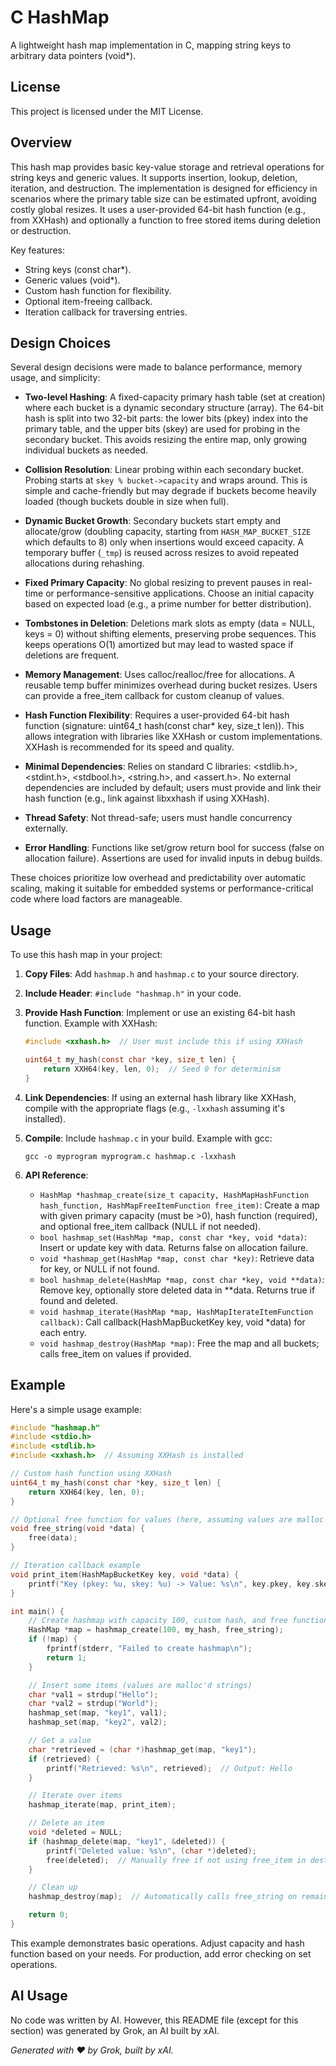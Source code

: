 # C HashMap

A lightweight hash map implementation in C, mapping string keys to arbitrary data pointers (void*).

## License

This project is licensed under the MIT License.

## Overview

This hash map provides basic key-value storage and retrieval operations for string keys and generic values. It supports insertion, lookup, deletion, iteration, and destruction. The implementation is designed for efficiency in scenarios where the primary table size can be estimated upfront, avoiding costly global resizes. It uses a user-provided 64-bit hash function (e.g., from XXHash) and optionally a function to free stored items during deletion or destruction.

Key features:

- String keys (const char*).
- Generic values (void*).
- Custom hash function for flexibility.
- Optional item-freeing callback.
- Iteration callback for traversing entries.

## Design Choices

Several design decisions were made to balance performance, memory usage, and simplicity:

- **Two-level Hashing**: A fixed-capacity primary hash table (set at creation) where each bucket is a dynamic secondary structure (array). The 64-bit hash is split into two 32-bit parts: the lower bits (pkey) index into the primary table, and the upper bits (skey) are used for probing in the secondary bucket. This avoids resizing the entire map, only growing individual buckets as needed.
  
- **Collision Resolution**: Linear probing within each secondary bucket. Probing starts at `skey % bucket->capacity` and wraps around. This is simple and cache-friendly but may degrade if buckets become heavily loaded (though buckets double in size when full).

- **Dynamic Bucket Growth**: Secondary buckets start empty and allocate/grow (doubling capacity, starting from `HASH_MAP_BUCKET_SIZE` which defaults to 8) only when insertions would exceed capacity. A temporary buffer (`_tmp`) is reused across resizes to avoid repeated allocations during rehashing.

- **Fixed Primary Capacity**: No global resizing to prevent pauses in real-time or performance-sensitive applications. Choose an initial capacity based on expected load (e.g., a prime number for better distribution).

- **Tombstones in Deletion**: Deletions mark slots as empty (data = NULL, keys = 0) without shifting elements, preserving probe sequences. This keeps operations O(1) amortized but may lead to wasted space if deletions are frequent.

- **Memory Management**: Uses calloc/realloc/free for allocations. A reusable temp buffer minimizes overhead during bucket resizes. Users can provide a free_item callback for custom cleanup of values.

- **Hash Function Flexibility**: Requires a user-provided 64-bit hash function (signature: uint64_t hash(const char* key, size_t len)). This allows integration with libraries like XXHash or custom implementations. XXHash is recommended for its speed and quality.

- **Minimal Dependencies**: Relies on standard C libraries: <stdlib.h>, <stdint.h>, <stdbool.h>, <string.h>, and <assert.h>. No external dependencies are included by default; users must provide and link their hash function (e.g., link against libxxhash if using XXHash).

- **Thread Safety**: Not thread-safe; users must handle concurrency externally.

- **Error Handling**: Functions like set/grow return bool for success (false on allocation failure). Assertions are used for invalid inputs in debug builds.

These choices prioritize low overhead and predictability over automatic scaling, making it suitable for embedded systems or performance-critical code where load factors are manageable.

## Usage

To use this hash map in your project:

1. **Copy Files**: Add `hashmap.h` and `hashmap.c` to your source directory.

2. **Include Header**: `#include "hashmap.h"` in your code.

3. **Provide Hash Function**: Implement or use an existing 64-bit hash function. Example with XXHash:

   ```c
   #include <xxhash.h>  // User must include this if using XXHash

   uint64_t my_hash(const char *key, size_t len) {
       return XXH64(key, len, 0);  // Seed 0 for determinism
   }
   ```

4. **Link Dependencies**: If using an external hash library like XXHash, compile with the appropriate flags (e.g., `-lxxhash` assuming it's installed).

5. **Compile**: Include `hashmap.c` in your build. Example with gcc:

   ```
   gcc -o myprogram myprogram.c hashmap.c -lxxhash
   ```

6. **API Reference**:
   - `HashMap *hashmap_create(size_t capacity, HashMapHashFunction hash_function, HashMapFreeItemFunction free_item)`: Create a map with given primary capacity (must be >0), hash function (required), and optional free_item callback (NULL if not needed).
   - `bool hashmap_set(HashMap *map, const char *key, void *data)`: Insert or update key with data. Returns false on allocation failure.
   - `void *hashmap_get(HashMap *map, const char *key)`: Retrieve data for key, or NULL if not found.
   - `bool hashmap_delete(HashMap *map, const char *key, void **data)`: Remove key, optionally store deleted data in **data. Returns true if found and deleted.
   - `void hashmap_iterate(HashMap *map, HashMapIterateItemFunction callback)`: Call callback(HashMapBucketKey key, void *data) for each entry.
   - `void hashmap_destroy(HashMap *map)`: Free the map and all buckets; calls free_item on values if provided.

## Example

Here's a simple usage example:

```c
#include "hashmap.h"
#include <stdio.h>
#include <stdlib.h>
#include <xxhash.h>  // Assuming XXHash is installed

// Custom hash function using XXHash
uint64_t my_hash(const char *key, size_t len) {
    return XXH64(key, len, 0);
}

// Optional free function for values (here, assuming values are malloc'd strings)
void free_string(void *data) {
    free(data);
}

// Iteration callback example
void print_item(HashMapBucketKey key, void *data) {
    printf("Key (pkey: %u, skey: %u) -> Value: %s\n", key.pkey, key.skey, (char *)data);
}

int main() {
    // Create hashmap with capacity 100, custom hash, and free function
    HashMap *map = hashmap_create(100, my_hash, free_string);
    if (!map) {
        fprintf(stderr, "Failed to create hashmap\n");
        return 1;
    }

    // Insert some items (values are malloc'd strings)
    char *val1 = strdup("Hello");
    char *val2 = strdup("World");
    hashmap_set(map, "key1", val1);
    hashmap_set(map, "key2", val2);

    // Get a value
    char *retrieved = (char *)hashmap_get(map, "key1");
    if (retrieved) {
        printf("Retrieved: %s\n", retrieved);  // Output: Hello
    }

    // Iterate over items
    hashmap_iterate(map, print_item);

    // Delete an item
    void *deleted = NULL;
    if (hashmap_delete(map, "key1", &deleted)) {
        printf("Deleted value: %s\n", (char *)deleted);
        free(deleted);  // Manually free if not using free_item in destroy
    }

    // Clean up
    hashmap_destroy(map);  // Automatically calls free_string on remaining items

    return 0;
}
```

This example demonstrates basic operations. Adjust capacity and hash function based on your needs. For production, add error checking on set operations.

## AI Usage

No code was written by AI. However, this README file (except for this section) was generated by Grok, an AI built by xAI.

*Generated with ❤️ by Grok, built by xAI.*
